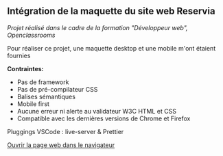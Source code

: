 ## Intégration de la maquette du site web Reservia

*Projet réalisé dans le cadre de la formation "Développeur web", Openclassrooms*

Pour réaliser ce projet, une maquette desktop et une mobile m'ont étaient fournies

**Contraintes:**

* Pas de framework
* Pas de pré-compilateur CSS
* Balises sémantiques
* Mobile first
* Aucune erreur ni alerte au validateur W3C HTML et CSS
* Compatible avec les dernières versions de Chrome et Firefox


Pluggings VSCode : live-server & Prettier

[Ouvrir la page web dans le navigateur](https://mailys2731.github.io/Reservia/)
